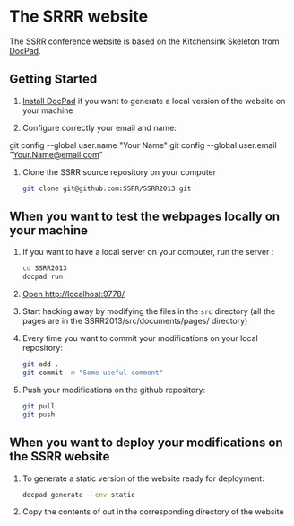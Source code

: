 # The SRRR website

The SSRR conference website is based on the Kitchensink Skeleton from [DocPad](https://github.com/bevry/docpad).

## Getting Started

1. [Install DocPad](https://github.com/bevry/docpad) if you want to generate a local version of the website on your machine

1. Configure correctly your email and name:

git config --global user.name "Your Name"
git config --global user.email "Your.Name@email.com"

1. Clone the SSRR source repository on your computer


	``` bash
	git clone git@github.com:SSRR/SSRR2013.git
	```

## When you want to test the webpages locally on your machine

1. If you want to have a local server on your computer, run the server :

	``` bash
	cd SSRR2013
	docpad run
	```
 
1. [Open http://localhost:9778/](http://localhost:9778/)

1. Start hacking away by modifying the files in the `src` directory (all the pages are in the SSRR2013/src/documents/pages/ directory)

1. Every time you want to commit your modifications on your local repository: 

	``` bash
	git add .
	git commit -m "Some useful comment"
	```
1. Push your modifications on the github repository:

	``` bash
	git pull
	git push
	```

## When you want to deploy your modifications on the SSRR website

1. To generate a static version of the website ready for deployment:

	``` bash
	docpad generate --env static
	```	

1. Copy the contents of out in the corresponding directory of the website

